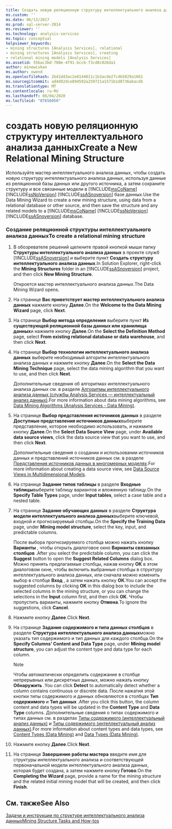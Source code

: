 ```yaml
---
title: Создать новую реляционную структуру интеллектуального анализа данных | Документация Майкрософт
ms.custom: ''
ms.date: 06/13/2017
ms.prod: sql-server-2014
ms.reviewer: ''
ms.technology: analysis-services
ms.topic: conceptual
helpviewer_keywords:
- mining structures [Analysis Services], relational
- mining structures [Analysis Services], creating
- relational mining models [Analysis Services]
ms.assetid: 55bac3bd-700e-4f91-bcc6-f3cd8c026da1
author: minewiskan
ms.author: owend
ms.openlocfilehash: 2b41dd3ac2e6144011c1b3acde27c4b5829a1661
ms.sourcegitcommit: ad4d92dce894592a259721a1571b1d8736abacdb
ms.translationtype: MT
ms.contentlocale: ru-RU
ms.lasthandoff: 08/04/2020
ms.locfileid: "87656050"
---
```

# <a name="create-a-new-relational-mining-structure"></a><span data-ttu-id="51f11-102">создать новую реляционную структуру интеллектуального анализа данных</span><span class="sxs-lookup"><span data-stu-id="51f11-102">Create a New Relational Mining Structure</span></span>
  <span data-ttu-id="51f11-103">Используйте мастер интеллектуального анализа данных, чтобы создать новую структуру интеллектуального анализа данных, используя данные из реляционной базы данных или другого источника, а затем сохраните структуру и все связанные модели в [!INCLUDE[msCoName](../../includes/msconame-md.md)] [!INCLUDE[ssNoVersion](../../includes/ssnoversion-md.md)] [!INCLUDE[ssASnoversion](../../includes/ssasnoversion-md.md)] базе данных.</span><span class="sxs-lookup"><span data-stu-id="51f11-103">Use the Data Mining Wizard to create a new mining structure, using data from a relational database or other source, and then save the structure and any related models to a [!INCLUDE[msCoName](../../includes/msconame-md.md)] [!INCLUDE[ssNoVersion](../../includes/ssnoversion-md.md)] [!INCLUDE[ssASnoversion](../../includes/ssasnoversion-md.md)] database.</span></span>  
  
### <a name="to-create-a-relational-mining-structure"></a><span data-ttu-id="51f11-104">Создание реляционной структуры интеллектуального анализа данных</span><span class="sxs-lookup"><span data-stu-id="51f11-104">To create a relational mining structure</span></span>  
  
1.  <span data-ttu-id="51f11-105">В обозревателе решений щелкните правой кнопкой мыши папку **Структуры интеллектуального анализа данных** в проекте служб [!INCLUDE[ssASnoversion](../../includes/ssasnoversion-md.md)] и выберите пункт **Создать структуру интеллектуального анализа данных**.</span><span class="sxs-lookup"><span data-stu-id="51f11-105">In Solution Explorer, right-click the **Mining Structures** folder in an [!INCLUDE[ssASnoversion](../../includes/ssasnoversion-md.md)] project, and then click **New Mining Structure**.</span></span>  
  
     <span data-ttu-id="51f11-106">Откроется мастер интеллектуального анализа данных.</span><span class="sxs-lookup"><span data-stu-id="51f11-106">The Data Mining Wizard opens.</span></span>  
  
2.  <span data-ttu-id="51f11-107">На странице **Вас приветствует мастер интеллектуального анализа данных** нажмите кнопку **Далее**.</span><span class="sxs-lookup"><span data-stu-id="51f11-107">On the **Welcome to the Data Mining Wizard** page, click **Next**.</span></span>  
  
3.  <span data-ttu-id="51f11-108">На странице **Выбор метода определения** выберите пункт **Из существующей реляционной базы данных или хранилища данных**и нажмите кнопку **Далее**.</span><span class="sxs-lookup"><span data-stu-id="51f11-108">On the **Select the Definition Method** page, select **From existing relational database or data warehouse**, and then click **Next**.</span></span>  
  
4.  <span data-ttu-id="51f11-109">На странице **Выбор технологии интеллектуального анализа данных** выберите необходимый алгоритм интеллектуального анализа данных и нажмите кнопку **Далее**.</span><span class="sxs-lookup"><span data-stu-id="51f11-109">On the **Select the Data Mining Technique** page, select the data mining algorithm that you want to use, and then click **Next**.</span></span>  
  
     <span data-ttu-id="51f11-110">Дополнительные сведения об алгоритмах интеллектуального анализа данных см. в разделе [Алгоритмы интеллектуального анализа данных (службы Analysis Services — интеллектуальный анализ данных)](data-mining-algorithms-analysis-services-data-mining.md).</span><span class="sxs-lookup"><span data-stu-id="51f11-110">For more information about data mining algorithms, see [Data Mining Algorithms &#40;Analysis Services - Data Mining&#41;](data-mining-algorithms-analysis-services-data-mining.md).</span></span>  
  
5.  <span data-ttu-id="51f11-111">На странице **Выбор представления источников данных** в разделе **Доступные представления источников данных**выберите представление, которое необходимо использовать, и нажмите кнопку **Далее**.</span><span class="sxs-lookup"><span data-stu-id="51f11-111">On the **Select Data Source View** page, under **Available data source views**, click the data source view that you want to use, and then click **Next**.</span></span>  
  
     <span data-ttu-id="51f11-112">Дополнительные сведения о создании и использовании источников данных и представлений источников данных см. в разделе [Представления источников данных в многомерных моделях](../multidimensional-models/data-source-views-in-multidimensional-models.md).</span><span class="sxs-lookup"><span data-stu-id="51f11-112">For more information about creating a data source view, see [Data Source Views in Multidimensional Models](../multidimensional-models/data-source-views-in-multidimensional-models.md).</span></span>  
  
6.  <span data-ttu-id="51f11-113">На странице **Задание типов таблицы** в разделе **Входные таблицы**выберите таблицу вариантов и вложенную таблицу.</span><span class="sxs-lookup"><span data-stu-id="51f11-113">On the **Specify Table Types** page, under **Input tables**, select a case table and a nested table.</span></span>  
  
7.  <span data-ttu-id="51f11-114">На странице **Задание обучающих данных** в разделе **Структура модели интеллектуального анализа данных**выберите ключевой, входной и прогнозируемый столбцы.</span><span class="sxs-lookup"><span data-stu-id="51f11-114">On the **Specify the Training Data** page, under **Mining model structure**, select the key, input, and predictable columns.</span></span>  
  
     <span data-ttu-id="51f11-115">После выбора прогнозируемого столбца можно нажать кнопку **Варианты** , чтобы открыть диалоговое окно **Варианты связанных столбцов** .</span><span class="sxs-lookup"><span data-stu-id="51f11-115">After you select the predictable column, you can click the **Suggest** button to open the **Suggest Related Columns** dialog box.</span></span> <span data-ttu-id="51f11-116">Можно принять предлагаемые столбцы, нажав кнопку **ОК** в этом диалоговом окне, чтобы включить выбранные столбцы в структуру интеллектуального анализа данных, или сначала можно изменить выбор в столбце **Вход** , а затем нажать кнопку **ОК**.</span><span class="sxs-lookup"><span data-stu-id="51f11-116">You can accept the suggested columns by clicking **OK** in this dialog box to include the selected columns in the mining structure, or you can change the selections in the **Input** column first, and then click **OK**.</span></span> <span data-ttu-id="51f11-117">Чтобы пропустить варианты, нажмите кнопку **Отмена**.</span><span class="sxs-lookup"><span data-stu-id="51f11-117">To ignore the suggestions, click **Cancel**.</span></span>  
  
8.  <span data-ttu-id="51f11-118">Нажмите кнопку **Далее**.</span><span class="sxs-lookup"><span data-stu-id="51f11-118">Click **Next**.</span></span>  
  
9. <span data-ttu-id="51f11-119">На странице **Задание содержимого и типа данных столбцов** в разделе **Структура интеллектуального анализа данных**можно указать тип содержимого и тип данных для каждого столбца.</span><span class="sxs-lookup"><span data-stu-id="51f11-119">On the **Specify Columns' Content and Data Type** page, under **Mining model structure**, you can adjust the content type and data type for each column.</span></span>  
  
    > [!NOTE]  
    >  <span data-ttu-id="51f11-120">Чтобы автоматически определить содержание в столбце непрерывных или дискретных данных, можно нажать кнопку **Обнаружить** .</span><span class="sxs-lookup"><span data-stu-id="51f11-120">You can click **Detect** to automatically detect whether a column contains continuous or discrete data.</span></span> <span data-ttu-id="51f11-121">После нажатия этой кнопки типы содержимого и данных обновляются в столбцах **Тип содержимого** и **Тип данных** .</span><span class="sxs-lookup"><span data-stu-id="51f11-121">After you click this button, the column content and data types will be updated in the **Content Type** and **Data Type** columns.</span></span> <span data-ttu-id="51f11-122">Дополнительные сведения о типах содержимого и типах данных см. в разделах [Типы содержимого (интеллектуальный анализ данных)](content-types-data-mining.md) и [Типы содержимого (интеллектуальный анализ данных)](data-types-data-mining.md).</span><span class="sxs-lookup"><span data-stu-id="51f11-122">For more information about content types and data types, see [Content Types &#40;Data Mining&#41;](content-types-data-mining.md) and [Data Types &#40;Data Mining&#41;](data-types-data-mining.md).</span></span>  
  
10. <span data-ttu-id="51f11-123">Нажмите кнопку **Далее**.</span><span class="sxs-lookup"><span data-stu-id="51f11-123">Click **Next**.</span></span>  
  
11. <span data-ttu-id="51f11-124">На странице **Завершение работы мастера** введите имя для структуры интеллектуального анализа и соответствующей первоначальной модели интеллектуального анализа данных, которая будет создана, а затем нажмите кнопку **Готово**.</span><span class="sxs-lookup"><span data-stu-id="51f11-124">On the **Completing the Wizard** page, provide a name for the mining structure and the related initial mining model that will be created, and then click **Finish**.</span></span>  
  
## <a name="see-also"></a><span data-ttu-id="51f11-125">См. также</span><span class="sxs-lookup"><span data-stu-id="51f11-125">See Also</span></span>  
 [<span data-ttu-id="51f11-126">Задачи и инструкции по структуре интеллектуального анализа данных</span><span class="sxs-lookup"><span data-stu-id="51f11-126">Mining Structure Tasks and How-tos</span></span>](mining-structure-tasks-and-how-tos.md)  
  
  
